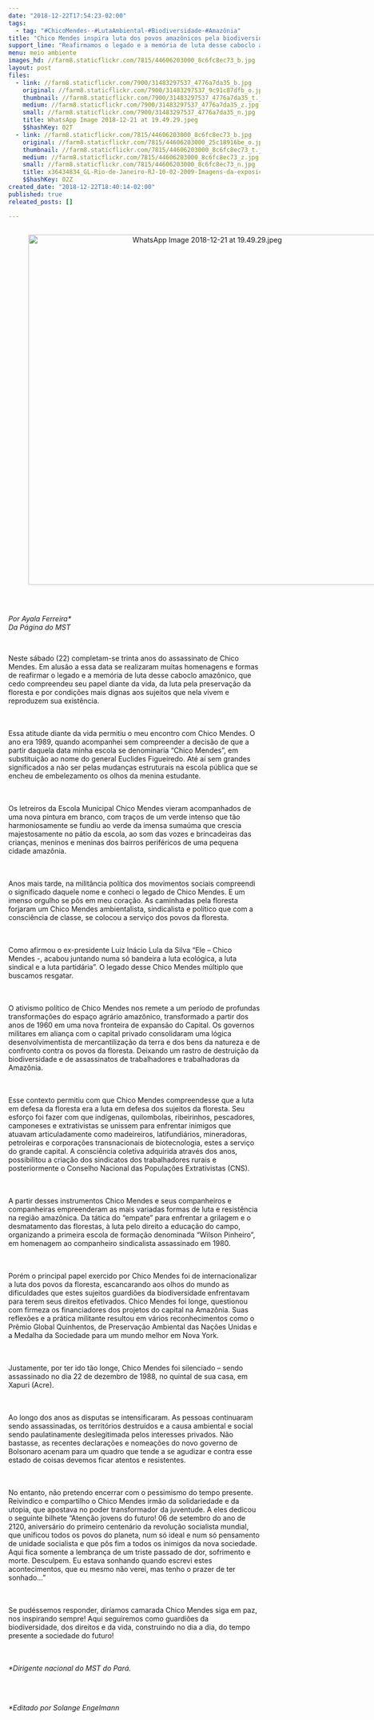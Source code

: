 ```yaml
---
date: "2018-12-22T17:54:23-02:00"
tags:
  - tag: "#ChicoMendes--#LutaAmbiental-#Biodiversidade-#Amazônia"
title: "Chico Mendes inspira luta dos povos amazônicos pela biodiversidade e o direito à vida "
support_line: "Reafirmamos o legado e a memória de luta desse caboclo amazônico, que cedo compreendeu seu papel diante da vida, da luta pela preservação da floresta e por condições mais dignas aos sujeitos que nela vivem "
menu: meio ambiente
images_hd: //farm8.staticflickr.com/7815/44606203000_8c6fc8ec73_b.jpg
layout: post
files:
  - link: //farm8.staticflickr.com/7900/31483297537_4776a7da35_b.jpg
    original: //farm8.staticflickr.com/7900/31483297537_9c91c87dfb_o.jpg
    thumbnail: //farm8.staticflickr.com/7900/31483297537_4776a7da35_t.jpg
    medium: //farm8.staticflickr.com/7900/31483297537_4776a7da35_z.jpg
    small: //farm8.staticflickr.com/7900/31483297537_4776a7da35_n.jpg
    title: WhatsApp Image 2018-12-21 at 19.49.29.jpeg
    $$hashKey: 02T
  - link: //farm8.staticflickr.com/7815/44606203000_8c6fc8ec73_b.jpg
    original: //farm8.staticflickr.com/7815/44606203000_25c18916be_o.jpg
    thumbnail: //farm8.staticflickr.com/7815/44606203000_8c6fc8ec73_t.jpg
    medium: //farm8.staticflickr.com/7815/44606203000_8c6fc8ec73_z.jpg
    small: //farm8.staticflickr.com/7815/44606203000_8c6fc8ec73_n.jpg
    title: x36434834_GL-Rio-de-Janeiro-RJ-10-02-2009-Imagens-da-exposicao-20-anos-sem-Chico-Mendes.-Foto-Div.jpg.pagespeed.ic.yKcgDhz4iI.jpg
    $$hashKey: 02Z
created_date: "2018-12-22T18:40:14-02:00"
published: true
releated_posts: []

---
```

<div style="text-align:center">
<figure class="image" style="display:inline-block"><img alt="WhatsApp Image 2018-12-21 at 19.49.29.jpeg" height="700" src="//farm8.staticflickr.com/7900/31483297537_4776a7da35_b.jpg" width="700" />
<figcaption></figcaption>
</figure>
</div>

<p>&nbsp;</p>

<p><em>Por Ayala Ferreira*&nbsp;<br />
Da P&aacute;gina do MST</em></p>

<p>&nbsp;</p>

<p>Neste s&aacute;bado (22) completam-se trinta anos do assassinato de Chico Mendes. Em alus&atilde;o a essa data se realizaram muitas homenagens e formas de reafirmar o legado e a mem&oacute;ria de luta desse caboclo amaz&ocirc;nico, que cedo compreendeu seu papel diante da vida, da luta pela preserva&ccedil;&atilde;o da floresta e por condi&ccedil;&otilde;es mais dignas aos sujeitos que nela vivem e reproduzem sua exist&ecirc;ncia.&nbsp;</p>

<p><br />
<br />
Essa atitude diante da vida permitiu o meu encontro com Chico Mendes. O ano era 1989, quando acompanhei sem compreender a decis&atilde;o de que a partir daquela data minha escola se denominaria &ldquo;Chico Mendes&rdquo;, em substitui&ccedil;&atilde;o ao nome do general Euclides Figueiredo. At&eacute; a&iacute; sem grandes significados a n&atilde;o ser pelas mudan&ccedil;as estruturais na escola p&uacute;blica que se encheu de embelezamento os olhos da menina estudante.&nbsp;</p>

<p><br />
<br />
Os letreiros da Escola Municipal Chico Mendes vieram acompanhados de uma nova pintura em branco, com tra&ccedil;os de um verde intenso que t&atilde;o harmoniosamente se fundiu ao verde da imensa suma&uacute;ma que crescia majestosamente no p&aacute;tio da escola, ao som das vozes e brincadeiras das crian&ccedil;as, meninos e meninas dos bairros perif&eacute;ricos de uma pequena cidade amaz&ocirc;nia.&nbsp;&nbsp;</p>

<p><br />
<br />
Anos mais tarde, na milit&acirc;ncia pol&iacute;tica dos movimentos sociais compreendi o significado daquele nome e conheci o legado de Chico Mendes. E um imenso orgulho se p&ocirc;s em meu cora&ccedil;&atilde;o. As caminhadas pela floresta forjaram um Chico Mendes ambientalista, sindicalista e pol&iacute;tico que com a consci&ecirc;ncia de classe, se colocou a servi&ccedil;o dos povos da floresta.&nbsp;</p>

<p><br />
<br />
Como afirmou o ex-presidente Luiz In&aacute;cio Lula da Silva &ldquo;Ele &ndash; Chico Mendes -, acabou juntando numa s&oacute; bandeira a luta ecol&oacute;gica, a luta sindical e a luta partid&aacute;ria&rdquo;. O legado desse Chico Mendes m&uacute;ltiplo que buscamos resgatar.</p>

<p><br />
<br />
O ativismo pol&iacute;tico de Chico Mendes nos remete a um per&iacute;odo de profundas transforma&ccedil;&otilde;es do espa&ccedil;o agr&aacute;rio amaz&ocirc;nico, transformado a partir dos anos de 1960 em uma nova fronteira de expans&atilde;o do Capital. Os governos militares em alian&ccedil;a com o capital privado consolidaram uma l&oacute;gica desenvolvimentista de mercantiliza&ccedil;&atilde;o da terra e dos bens da natureza e de confronto contra os povos da floresta. Deixando um rastro de destrui&ccedil;&atilde;o da biodiversidade e de assassinatos de trabalhadores e trabalhadoras da Amaz&ocirc;nia.</p>

<p><br />
<br />
Esse contexto permitiu com que Chico Mendes compreendesse que a luta em defesa da floresta era a luta em defesa dos sujeitos da floresta. Seu esfor&ccedil;o foi fazer com que ind&iacute;genas, quilombolas, ribeirinhos, pescadores, camponeses e extrativistas se unissem para enfrentar inimigos que atuavam articuladamente como madeireiros, latifundi&aacute;rios, mineradoras, petroleiras e corpora&ccedil;&otilde;es transnacionais de biotecnologia, estes a servi&ccedil;o do grande capital. A consci&ecirc;ncia coletiva adquirida atrav&eacute;s dos anos, possibilitou a cria&ccedil;&atilde;o dos sindicatos dos trabalhadores rurais e posteriormente o Conselho Nacional das Popula&ccedil;&otilde;es Extrativistas (CNS).&nbsp;</p>

<p><br />
<br />
A partir desses instrumentos Chico Mendes e seus companheiros e companheiras empreenderam as mais variadas formas de luta e resist&ecirc;ncia na regi&atilde;o amaz&ocirc;nica. Da t&aacute;tica do &ldquo;empate&rdquo; para enfrentar a grilagem e o desmatamento das florestas, &agrave; luta pelo direito a educa&ccedil;&atilde;o do campo, organizando a primeira escola de forma&ccedil;&atilde;o denominada &ldquo;Wilson Pinheiro&rdquo;, em homenagem ao companheiro sindicalista assassinado em 1980.&nbsp;</p>

<p><br />
<br />
Por&eacute;m o principal papel exercido por Chico Mendes foi de internacionalizar a luta dos povos da floresta, escancarando aos olhos do mundo as dificuldades que estes sujeitos guardi&otilde;es da biodiversidade enfrentavam para terem seus direitos efetivados. Chico Mendes foi longe, questionou com firmeza os financiadores dos projetos do capital na Amaz&ocirc;nia. Suas reflex&otilde;es e a pr&aacute;tica militante resultou em v&aacute;rios reconhecimentos como o Pr&ecirc;mio Global Quinhentos, de Preserva&ccedil;&atilde;o Ambiental das Na&ccedil;&otilde;es Unidas e a Medalha da Sociedade para um mundo melhor em Nova York.&nbsp;</p>

<p><br />
<br />
Justamente, por ter ido t&atilde;o longe, Chico Mendes foi silenciado &ndash; sendo assassinado no dia 22 de dezembro de 1988, no quintal de sua casa, em Xapuri (Acre).</p>

<p><br />
<br />
Ao longo dos anos as disputas se intensificaram. As pessoas continuaram sendo assassinadas, os territ&oacute;rios destru&iacute;dos e a causa ambiental e social sendo paulatinamente deslegitimada pelos interesses privados. N&atilde;o bastasse, as recentes declara&ccedil;&otilde;es e nomea&ccedil;&otilde;es do novo governo de Bolsonaro acenam para um quadro que tende a se agudizar e contra esse estado de coisas devemos ficar atentos e resistentes.&nbsp;</p>

<p>&nbsp;<br />
<br />
No entanto, n&atilde;o pretendo encerrar com o pessimismo do tempo presente. Reivindico e compartilho o Chico Mendes irm&atilde;o da solidariedade e da utopia, que apostava no poder transformador da juventude. A eles dedicou o seguinte bilhete &ldquo;Aten&ccedil;&atilde;o jovens do futuro! 06 de setembro do ano de 2120, anivers&aacute;rio do primeiro centen&aacute;rio da revolu&ccedil;&atilde;o socialista mundial, que unificou todos os povos do planeta, num s&oacute; ideal e num s&oacute; pensamento de unidade socialista e que p&ocirc;s fim a todos os inimigos da nova sociedade. Aqui fica somente a lembran&ccedil;a de um triste passado de dor, sofrimento e morte. Desculpem. Eu estava sonhando quando escrevi estes acontecimentos, que eu mesmo n&atilde;o verei, mas tenho o prazer de ter sonhado...&rdquo;</p>

<p><br />
<br />
Se pud&eacute;ssemos responder, dir&iacute;amos camarada Chico Mendes siga em paz, nos inspirando sempre! Aqui seguiremos como guardi&otilde;es da biodiversidade, dos direitos e da vida, construindo no dia a dia, do tempo presente a sociedade do futuro!&nbsp;&nbsp;</p>

<p><br />
<br />
<em>*Dirigente nacional do MST do Par&aacute;.&nbsp;</em></p>

<p><br />
&nbsp;</p>

<p><em>*Editado por Solange Engelmann</em></p>
